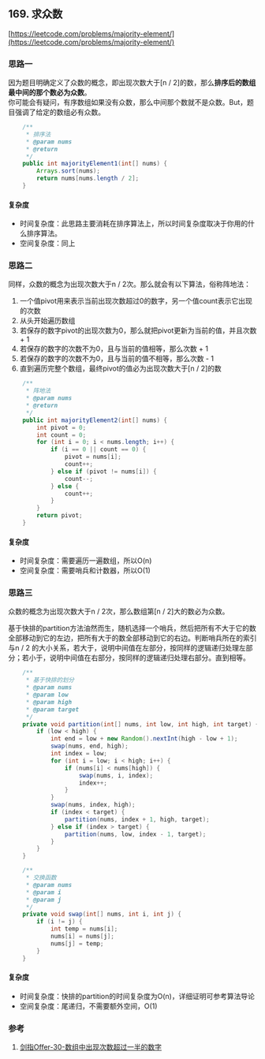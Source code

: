 **169. 求众数**  
---
[https://leetcode.com/problems/majority-element/](https://leetcode.com/problems/majority-element/)  

### 思路一

因为题目明确定义了众数的概念，即出现次数大于[n / 2]的数，那么**排序后的数组最中间的那个数必为众数**。  
你可能会有疑问，有序数组如果没有众数，那么中间那个数就不是众数。But，题目强调了给定的数组必有众数。
```java
    /**
     * 排序法
     * @param nums
     * @return
     */
    public int majorityElement1(int[] nums) {
        Arrays.sort(nums);
        return nums[nums.length / 2];
    }   
```
#### 复杂度
- 时间复杂度：此思路主要消耗在排序算法上，所以时间复杂度取决于你用的什么排序算法。
- 空间复杂度：同上

### 思路二
同样，众数的概念为出现次数大于n / 2次。那么就会有以下算法，俗称阵地法：
1. 一个值pivot用来表示当前出现次数超过0的数字，另一个值count表示它出现的次数
2. 从头开始遍历数组
3. 若保存的数字pivot的出现次数为0，那么就把pivot更新为当前的值，并且次数 + 1
4. 若保存的数字的次数不为0，且与当前的值相等，那么次数 + 1
5. 若保存的数字的次数不为0，且与当前的值不相等，那么次数 - 1
6. 直到遍历完整个数组，最终pivot的值必为出现次数大于[n / 2]的数
```java
    /**
     * 阵地法
     * @param nums
     * @return
     */
    public int majorityElement2(int[] nums) {
        int pivot = 0;
        int count = 0;
        for (int i = 0; i < nums.length; i++) {
            if (i == 0 || count == 0) {
                pivot = nums[i];
                count++;
            } else if (pivot != nums[i]) {
                count--;
            } else {
                count++;
            }
        }
        return pivot;
    }
```
#### 复杂度
- 时间复杂度：需要遍历一遍数组，所以O(n)
- 空间复杂度：需要哨兵和计数器，所以O(1)

### 思路三
众数的概念为出现次数大于n / 2次，那么数组第[n / 2]大的数必为众数。

基于快排的partition方法油然而生，随机选择一个哨兵，然后把所有不大于它的数全部移动到它的左边，把所有大于的数全部移动到它的右边。判断哨兵所在的索引与n / 2 的大小关系，若大于，说明中间值在左部分，按同样的逻辑递归处理左部分；若小于，说明中间值在右部分，按同样的逻辑递归处理右部分。直到相等。
```java
    /**
     * 基于快排的划分
     * @param nums
     * @param low
     * @param high
     * @param target
     */
    private void partition(int[] nums, int low, int high, int target) {
        if (low < high) {
            int end = low + new Random().nextInt(high - low + 1);
            swap(nums, end, high);
            int index = low;
            for (int i = low; i < high; i++) {
                if (nums[i] < nums[high]) {
                    swap(nums, i, index);
                    index++;
                }
            }
            swap(nums, index, high);
            if (index < target) {
                partition(nums, index + 1, high, target);
            } else if (index > target) {
                partition(nums, low, index - 1, target);
            }
        }
    }

    /**
     * 交换函数
     * @param nums
     * @param i
     * @param j
     */
    private void swap(int[] nums, int i, int j) {
        if (i != j) {
            int temp = nums[i];
            nums[i] = nums[j];
            nums[j] = temp;
        }
    }
```
#### 复杂度
- 时间复杂度：快排的partition的时间复杂度为O(n)，详细证明可参考算法导论
- 空间复杂度：尾递归，不需要额外空间，O(1)

### 参考
1. [剑指Offer-30-数组中出现次数超过一半的数字](https://blog.csdn.net/dawn_after_dark/article/details/81152544)